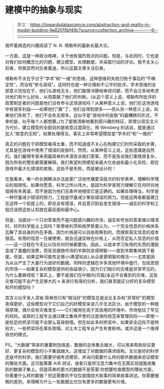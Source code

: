 # 建模中的抽象与现实

> 原文：<https://towardsdatascience.com/abstraction-and-reality-in-model-building-9a82015bf49c?source=collection_archive---------6----------------------->

我怀着病态的兴趣阅读了 N. N .塔勒布的最新长篇大论。

一方面，这是一种政治咆哮，关于他有强烈观点的问题。但是，与此同时，它也是对我们如何概念化的问题，建立模型，处理数据，并采取行动的评论。我不太关心前者，但我显然对后者着迷，所以这篇文章关注后者。

塔勒布不太在乎过于“学术”和“一维”的思维，这种思维将失败归咎于事后的“不确定性”，而没有“参与游戏”。这同时也是一种合理和不公平的批评。学术思维的全部意义恰恰在于，他们与游戏无关，他们能够冷静地审视问题，而不会过多地考虑对他们有什么好处，从而蒙蔽了他们的判断。(从这个意义上说，塔勒布所批评的政策制定者的问题是他们没有参与这场游戏吗？从某种意义上说，他们在这场游戏中有很多利益——如果他们“赢”了，他们会得到很多——但从另一种意义上说，如果他们失败了，他们不会失去很多。这似乎是“游戏中的皮肤”的最糟糕的形式，不幸的是，似乎每个人都想要。)为了能够清晰地看到感兴趣的特征，即使以现实主义为代价，建立模型的全部目的是故意过度简化，用 Weisberg 的话说，就是通过加入“故意的无知”。如果处理得当，事实上非常希望模型是“学术的”和“一维的”

真正的问题在于把模型看得太重，而不知道或不关心在构建它们时所采取的步骤，尤其是在游戏中使用了错误的皮肤时。然而，从某种意义上说，这些遗漏是自然的。我们雇佣专家来用最简单的术语告诉我们答案，而不是告诉我们事情很复杂，因为所有的警告都需要解释。我们希望利用模型来最大化收益和最小化风险，即在游戏中最大化错误的皮肤。这些不是失败，而是被设计的！

在我看来，唯一的长期解决办法是更广泛地传播更深层次的科学素养，理解科学理论的局限性。如果你愿意，科学之所以伟大，是因为科学家努力理解它在何时何地错得有多离谱，而不是因为他们无条件地相信它是正确的。如果处理得当，科学是一种尽量减少错误的努力。工程是尽量减少某些错误的努力。但是这两者都是建立在这样一个前提上的，即总会有错误，并且意识到会发生错误——诚实的科学和工程应该把这些认知放在最前面和最中心。

但是，当面对一个只对答案而不是问题感兴趣的市场，诚实和夸张的答案难以理清时，好的科学能占上风吗？斯蒂格利茨和格罗斯曼认为，一个完全信息的价格体系瓦解了其自身的内在矛盾，因为价格是可以自由观察到的，而搜索真实信息的成本很高。有用的信息一旦被使用，就会迅速反映在价格上，从而否定私人信息的价值——这一过程在今天比以往任何时候都要快。因此，以成本学习有用的东西的激励变成了愚蠢的浪费，而盲目跟随市场的羊群则变得明智——直到羊群集体跳下悬崖。但是，如果这种可能性足够小(希望如此),从众是更明智的做法——尤其是因为从众产生了大量行为良好的数据。同样的逻辑在许多其他环境中盛行，包括思想的市场——如果复杂的模型提供的收益很少，因为它们暗示的灾难是非常罕见的，为什么要麻烦呢？事实上，要不是我们在中期内(可能)永远不会看到的灾难，这些灾难可能不会产生足够大的 n 来进行有用的分析，我们甚至能区分好的复杂模型和坏的模型吗？

其含义似乎发人深省:简单但只有“相当好”的模型总是会比复杂和“非常好”的模型卖得更好，这些模型对于它们自己的好模型来说几乎无法区分。由于模型的一种彼得原理，偶尔会有灾难发生——它们被用在高于其效用的环境中，市场低估了罕见的风险。成熟的工程专业通过建立集体声誉的过度保险规范来管理风险——即使一座给定的桥梁可能不会那么容易倒塌，但在如此多的桥梁中，如果安全边际不是特别大，一些桥梁将在某处倒塌，对土木工程专业产生有害影响。或许这是一个值得效仿的模式。

PS。“大数据”带来的重要附加值是，数据的总体集合越大，可以用来帮助验证更好、更复杂的模型的小子集就越大。这增加了对数据的需求结构，无论是好的科学还是坏的科学。我们需要仔细考虑模型，并询问需要什么样的额外数据来验证模型的哪些方面。这可能需要 A/B 测试，或者只是将注意力集中在无需实验就能收集到的数据子集上。但是简单的更大的数据不是答案:你想要检查模型的哪些方面，你需要什么样的数据？但这需要的不仅仅是围绕大故事的简单故事讲述。你需要细微的差别，来理解为什么一些数据比仅仅有更多的数据更有价值。